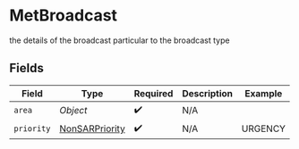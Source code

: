 # MetBroadcast

the details of the broadcast particular to the broadcast type


## Fields

| Field                                                   | Type                                                    | Required                                                | Description                                             | Example                                                 |
| ------------------------------------------------------- | ------------------------------------------------------- | ------------------------------------------------------- | ------------------------------------------------------- | ------------------------------------------------------- |
| `area`                                                  | *Object*                                                | :heavy_check_mark:                                      | N/A                                                     |                                                         |
| `priority`                                              | [NonSARPriority](../../models/shared/NonSARPriority.md) | :heavy_check_mark:                                      | N/A                                                     | URGENCY                                                 |